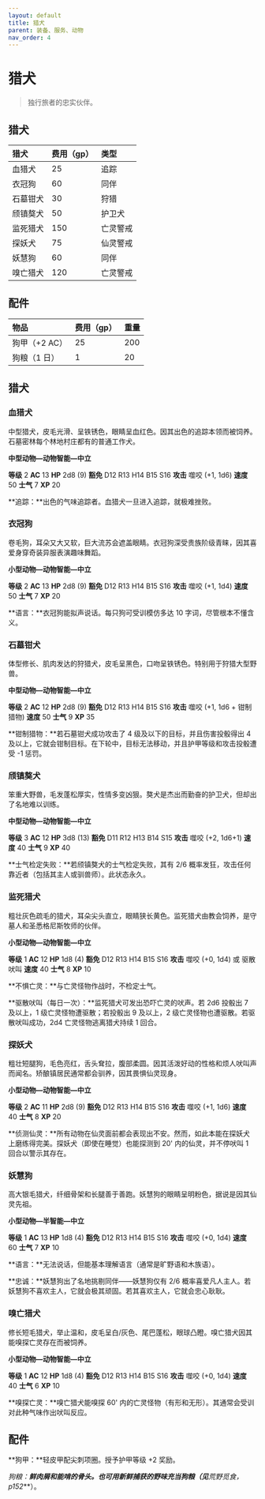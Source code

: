 ```yaml
---
layout: default
title: 猎犬
parent: 装备、服务、动物
nav_order: 4
---
```


# 猎犬

> 独行旅者的忠实伙伴。

## 猎犬

| **猎犬** | **费用（gp）** | **类型** |
| :------- | :------------- | :------- |
| 血猎犬   | 25             | 追踪     |
| 衣冠狗   | 60             | 同伴     |
| 石墓钳犬 | 30             | 狩猎     |
| 颀镇獒犬 | 50             | 护卫犬   |
| 监死猎犬 | 150            | 亡灵警戒 |
| 探妖犬   | 75             | 仙灵警戒 |
| 妖慧狗   | 60             | 同伴     |
| 嗅亡猎犬 | 120            | 亡灵警戒 |

## 配件

| **物品**      | **费用（gp）** | **重量** |
| :------------ | :------------- | :------- |
| 狗甲（+2 AC） | 25             | 200      |
| 狗粮（1 日）  | 1              | 20       |

## 猎犬

### 血猎犬

中型猎犬，皮毛光滑、呈铁锈色，眼睛呈血红色。因其出色的追踪本领而被饲养。石墓密林每个林地村庄都有的普通工作犬。

**中型动物—动物智能—中立**

**等级** 2	**AC** 13	**HP** 2d8 (9)	**豁免** D12 R13 H14 B15 S16
**攻击** 噬咬 (+1, 1d6)	**速度** 50	**士气** 7	**XP** 20

**追踪：**出色的气味追踪者。血猎犬一旦进入追踪，就极难挫败。

### 衣冠狗

卷毛狗，耳朵又大又软，巨大流苏会遮盖眼睛。衣冠狗深受贵族阶级青睐，因其喜爱身穿奇装异服表演趣味舞蹈。

**小型动物—动物智能—中立**

**等级** 2	**AC** 13	**HP** 2d8 (9)	**豁免** D12 R13 H14 B15 S16
**攻击** 噬咬 (+1, 1d4)	**速度** 50	**士气** 7	**XP** 20

**语言：**衣冠狗能拟声说话。每只狗可受训模仿多达 10 字词，尽管根本不懂含义。

### 石墓钳犬

体型修长、肌肉发达的狩猎犬，皮毛呈黑色，口吻呈铁锈色。特别用于狩猎大型野兽。

**中型动物—动物智能—中立**

**等级** 2	**AC** 12	**HP** 2d8 (9)	**豁免** D12 R13 H14 B15 S16
**攻击** 噬咬 (+1, 1d6 + 钳制猎物)	**速度** 50	**士气** 9	**XP** 35

**钳制猎物：**若石墓钳犬成功攻击了 4 级及以下的目标，并且伤害投骰得出 4 及以上，它就会钳制目标。在下轮中，目标无法移动，并且护甲等级和攻击投骰遭受 -1 惩罚。

### 颀镇獒犬

笨重大野兽，毛发蓬松厚实，性情多变凶狠。獒犬是杰出而勤奋的护卫犬，但却出了名地难以训练。

**中型动物—动物智能—中立**

**等级** 3	**AC** 12	**HP** 3d8 (13)	**豁免** D11 R12 H13 B14 S15
**攻击** 噬咬 (+2, 1d6+1)	**速度** 40	**士气** 9	**XP** 40

**士气检定失败：**若颀镇獒犬的士气检定失败，其有 2/6 概率发狂，攻击任何靠近者（包括其主人或驯兽师）。此状态永久。

### 监死猎犬

粗壮灰色疏毛的猎犬，耳朵尖头直立，眼睛狭长黄色。监死猎犬由教会饲养，是守墓人和圣悉格尼斯牧师的伙伴。

**小型动物—动物智能—中立**

**等级** 1	**AC** 12	**HP** 1d8 (4)	**豁免** D12 R13 H14 B15 S16
**攻击** 噬咬 (+0, 1d4) 或 驱散吠叫	**速度** 40	**士气** 8	**XP** 10

**不惧亡灵：**与亡灵怪物作战时，不检定士气。

**驱散吠叫（每日一次）：**监死猎犬可发出恐吓亡灵的吠声。若 2d6 投骰出 7 及以上，1 级亡灵怪物遭驱散；若投骰出 9 及以上，2 级亡灵怪物也遭驱散。若驱散吠叫成功，2d4 亡灵怪物逃离猎犬持续 1 回合。

### 探妖犬

粗壮短腿狗，毛色亮红，舌头耷拉，腹部柔圆。因其活泼好动的性格和烦人吠叫声而闻名。矫酿镇居民通常都会驯养，因其畏惧仙灵现身。

**小型动物—动物智能—中立**

**等级** 2	**AC** 11	**HP** 2d8 (9)	**豁免** D12 R13 H14 B15 S16
**攻击** 噬咬 (+1, 1d6)	**速度** 40	**士气** 8	**XP** 20

**侦测仙灵：**所有动物在仙灵面前都会表现出不安。然而，如此本能在探妖犬上磨练得完美。探妖犬（即使在睡觉）也能探测到 20' 内的仙灵，并不停吠叫 1 回合以警示其存在。

### 妖慧狗

高大银毛猎犬，纤细骨架和长腿善于善跑。妖慧狗的眼睛呈明粉色，据说是因其仙灵先祖。

**小型动物—半智能—中立**

**等级** 1	**AC** 13	**HP** 1d8 (4)	**豁免** D12 R13 H14 B15 S16
**攻击** 噬咬 (+0, 1d4)	**速度** 60	**士气** 7	**XP** 10

**语言：**无法说话，但能基本理解语言（通常是旷野语和木族语）。

**忠诚：**妖慧狗出了名地挑剔同伴——妖慧狗仅有 2/6 概率喜爱凡人主人。若妖慧狗不喜欢主人，它就会极其顽固。若其喜欢主人，它就会忠心耿耿。

### 嗅亡猎犬

修长短毛猎犬，举止温和，皮毛呈白/灰色、尾巴蓬松，眼球凸瞪。嗅亡猎犬因其能嗅探亡灵存在而被饲养。

**小型动物—动物智能—中立**

**等级** 1	**AC** 12	**HP** 1d8 (4)	**豁免** D12 R13 H14 B15 S16
**攻击** 噬咬 (+0, 1d4)	**速度** 40	**士气** 6	**XP** 10

**嗅探亡灵：**嗅亡猎犬能嗅探 60' 内的亡灵怪物（有形和无形）。其通常会受训对此种气味作出吠叫反应。

## 配件

**狗甲：**轻皮甲配尖刺项圈。授予护甲等级 +2 奖励。

**狗粮：**鲜肉屑和能啃的骨头。也可用新鲜捕获的野味充当狗粮（见***荒野觅食，p152***）。
